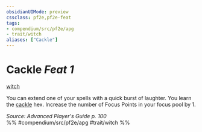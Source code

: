 ```yaml
---
obsidianUIMode: preview
cssclass: pf2e,pf2e-feat
tags:
- compendium/src/pf2e/apg
- trait/witch
aliases: ["Cackle"]
---
```

# Cackle  *Feat 1*  
[witch](/rules/traits/witch-apg.md)  


You can extend one of your spells with a quick burst of laughter. You learn the [cackle](/compendium/spells/cackle-apg.md) hex. Increase the number of Focus Points in your focus pool by 1.

*Source: Advanced Player's Guide p. 100*  
%% #compendium/src/pf2e/apg #trait/witch %%